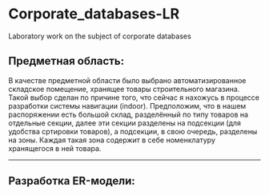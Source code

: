 # Corporate_databases-LR
Laboratory work on the subject of corporate databases

## Предметная область:

В качестве предметной области было выбрано автоматизированное складское помещение, хранящее товары строительного магазина. Такой выбор сделан по причине того, что сейчас я нахожусь в процессе разработки системы навигации (indoor). Предположим, что в нашем распоряжении есть большой склад, разделённый по типу товаров на отдельные секции, далее эти секции разделены на подсекции (для удобства сртировки товаров), а подсекции, в свою очередь, разделены на зоны. Каждая такая зона содержит в себе номенклатуру хранящегося в ней товара.

---------------------------------------------------------------------------------

## Разработка ER-модели:


